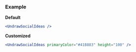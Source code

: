 ### Example

**Default**
```jsx
<UndrawSocialIdeas />
```

**Customized**
```jsx
<UndrawSocialIdeas primaryColor="#41B883" height="100" />
```
